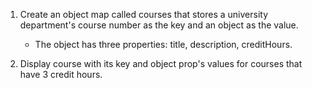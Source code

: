 1. Create an object map called courses that stores a university department's course number as the key and an object as the value. 
	- The object has three properties: title, description, creditHours.

2. Display course with its key and object prop's values for courses that have 3 credit hours. 
